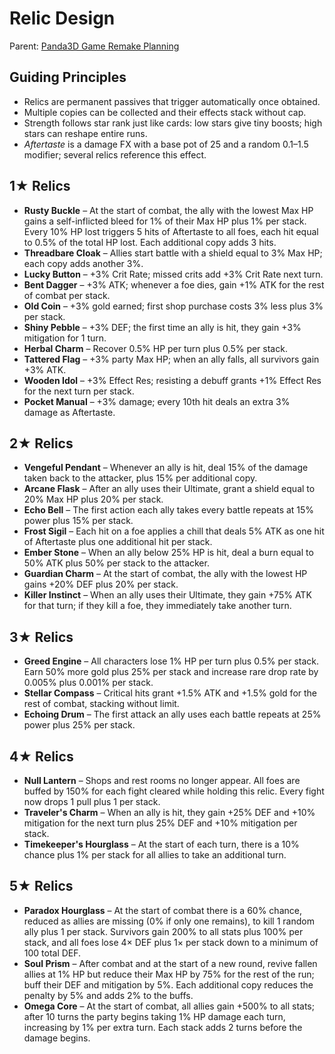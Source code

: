 # Relic Design

Parent: [Panda3D Game Remake Planning](8a7d9c1e-panda3d-game-plan.md)

## Guiding Principles
- Relics are permanent passives that trigger automatically once obtained.
- Multiple copies can be collected and their effects stack without cap.
- Strength follows star rank just like cards: low stars give tiny boosts; high stars can reshape entire runs.
- *Aftertaste* is a damage FX with a base pot of 25 and a random 0.1–1.5 modifier; several relics reference this effect.

## 1★ Relics
- **Rusty Buckle** – At the start of combat, the ally with the lowest Max HP gains a self-inflicted bleed for 1% of their Max HP plus 1% per stack. Every 10% HP lost triggers 5 hits of Aftertaste to all foes, each hit equal to 0.5% of the total HP lost. Each additional copy adds 3 hits.
- **Threadbare Cloak** – Allies start battle with a shield equal to 3% Max HP; each copy adds another 3%.
- **Lucky Button** – +3% Crit Rate; missed crits add +3% Crit Rate next turn.
- **Bent Dagger** – +3% ATK; whenever a foe dies, gain +1% ATK for the rest of combat per stack.
- **Old Coin** – +3% gold earned; first shop purchase costs 3% less plus 3% per stack.
- **Shiny Pebble** – +3% DEF; the first time an ally is hit, they gain +3% mitigation for 1 turn.
- **Herbal Charm** – Recover 0.5% HP per turn plus 0.5% per stack.
- **Tattered Flag** – +3% party Max HP; when an ally falls, all survivors gain +3% ATK.
- **Wooden Idol** – +3% Effect Res; resisting a debuff grants +1% Effect Res for the next turn per stack.
- **Pocket Manual** – +3% damage; every 10th hit deals an extra 3% damage as Aftertaste.

## 2★ Relics
- **Vengeful Pendant** – Whenever an ally is hit, deal 15% of the damage taken back to the attacker, plus 15% per additional copy.
- **Arcane Flask** – After an ally uses their Ultimate, grant a shield equal to 20% Max HP plus 20% per stack.
- **Echo Bell** – The first action each ally takes every battle repeats at 15% power plus 15% per stack.
- **Frost Sigil** – Each hit on a foe applies a chill that deals 5% ATK as one hit of Aftertaste plus one additional hit per stack.
- **Ember Stone** – When an ally below 25% HP is hit, deal a burn equal to 50% ATK plus 50% per stack to the attacker.
- **Guardian Charm** – At the start of combat, the ally with the lowest HP gains +20% DEF plus 20% per stack.
- **Killer Instinct** – When an ally uses their Ultimate, they gain +75% ATK for that turn; if they kill a foe, they immediately take another turn.

## 3★ Relics
- **Greed Engine** – All characters lose 1% HP per turn plus 0.5% per stack. Earn 50% more gold plus 25% per stack and increase rare drop rate by 0.005% plus 0.001% per stack.
- **Stellar Compass** – Critical hits grant +1.5% ATK and +1.5% gold for the rest of combat, stacking without limit.
- **Echoing Drum** – The first attack an ally uses each battle repeats at 25% power plus 25% per stack.

## 4★ Relics
- **Null Lantern** – Shops and rest rooms no longer appear. All foes are buffed by 150% for each fight cleared while holding this relic. Every fight now drops 1 pull plus 1 per stack.
- **Traveler's Charm** – When an ally is hit, they gain +25% DEF and +10% mitigation for the next turn plus 25% DEF and +10% mitigation per stack.
- **Timekeeper's Hourglass** – At the start of each turn, there is a 10% chance plus 1% per stack for all allies to take an additional turn.

## 5★ Relics
- **Paradox Hourglass** – At the start of combat there is a 60% chance, reduced as allies are missing (0% if only one remains), to kill 1 random ally plus 1 per stack. Survivors gain 200% to all stats plus 100% per stack, and all foes lose 4× DEF plus 1× per stack down to a minimum of 100 total DEF.
- **Soul Prism** – After combat and at the start of a new round, revive fallen allies at 1% HP but reduce their Max HP by 75% for the rest of the run; buff their DEF and mitigation by 5%. Each additional copy reduces the penalty by 5% and adds 2% to the buffs.
- **Omega Core** – At the start of combat, all allies gain +500% to all stats; after 10 turns the party begins taking 1% HP damage each turn, increasing by 1% per extra turn. Each stack adds 2 turns before the damage begins.

